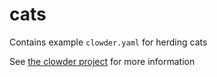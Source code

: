# cats
Contains example `clowder.yaml` for herding cats

See [the clowder project](https://github.com/JrGoodle/clowder) for more information
